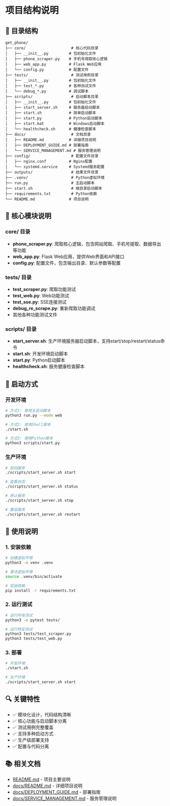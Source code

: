 # 项目结构说明

## 📁 目录结构

```
get_phone/
├── core/                    # 核心代码目录
│   ├── __init__.py         # 包初始化文件
│   ├── phone_scraper.py    # 手机号爬取核心逻辑
│   ├── web_app.py          # Flask Web应用
│   └── config.py           # 配置文件
├── tests/                   # 测试用例目录
│   ├── __init__.py         # 包初始化文件
│   ├── test_*.py           # 各种测试文件
│   └── debug_*.py          # 调试脚本
├── scripts/                 # 启动脚本目录
│   ├── __init__.py         # 包初始化文件
│   ├── start_server.sh     # 服务器启动脚本
│   ├── start.sh            # 简单启动脚本
│   ├── start.py            # Python启动脚本
│   ├── start.bat           # Windows启动脚本
│   └── healthcheck.sh      # 健康检查脚本
├── docs/                    # 文档目录
│   ├── README.md           # 详细项目说明
│   ├── DEPLOYMENT_GUIDE.md # 部署指南
│   └── SERVICE_MANAGEMENT.md # 服务管理说明
├── config/                  # 配置文件目录
│   ├── nginx.conf          # Nginx配置
│   └── systemd.service     # Systemd服务配置
├── outputs/                 # 结果文件目录
├── .venv/                   # Python虚拟环境
├── run.py                   # 主启动脚本
├── start.sh                 # 根目录启动脚本
├── requirements.txt         # Python依赖
└── README.md               # 项目说明
```

## 🔧 核心模块说明

### core/ 目录
- **phone_scraper.py**: 爬取核心逻辑，包含网站爬取、手机号提取、数据导出等功能
- **web_app.py**: Flask Web应用，提供Web界面和API接口
- **config.py**: 配置文件，包含输出目录、默认参数等配置

### tests/ 目录
- **test_scraper.py**: 爬取功能测试
- **test_web.py**: Web功能测试
- **test_sse.py**: SSE连接测试
- **debug_re_scrape.py**: 重新爬取功能调试
- 其他各种功能测试文件

### scripts/ 目录
- **start_server.sh**: 生产环境服务器启动脚本，支持start/stop/restart/status命令
- **start.sh**: 开发环境启动脚本
- **start.py**: Python启动脚本
- **healthcheck.sh**: 服务健康检查脚本

## 🚀 启动方式

### 开发环境
```bash
# 方式1: 使用主启动脚本
python3 run.py --mode web

# 方式2: 使用Shell脚本
./start.sh

# 方式3: 使用Python脚本
python3 scripts/start.py
```

### 生产环境
```bash
# 启动服务
./scripts/start_server.sh start

# 查看状态
./scripts/start_server.sh status

# 停止服务
./scripts/start_server.sh stop

# 重启服务
./scripts/start_server.sh restart
```

## 📝 使用说明

### 1. 安装依赖
```bash
# 创建虚拟环境
python3 -m venv .venv

# 激活虚拟环境
source .venv/bin/activate

# 安装依赖
pip install -r requirements.txt
```

### 2. 运行测试
```bash
# 运行所有测试
python3 -m pytest tests/

# 运行特定测试
python3 tests/test_scraper.py
python3 tests/test_web.py
```

### 3. 部署
```bash
# 开发环境
./start.sh

# 生产环境
./scripts/start_server.sh start
```

## 🔍 关键特性

- ✅ 模块化设计，代码结构清晰
- ✅ 核心功能与启动脚本分离
- ✅ 测试用例完整覆盖
- ✅ 支持多种启动方式
- ✅ 生产级部署支持
- ✅ 配置与代码分离

## 📚 相关文档

- [README.md](README.md) - 项目主要说明
- [docs/README.md](docs/README.md) - 详细项目说明
- [docs/DEPLOYMENT_GUIDE.md](docs/DEPLOYMENT_GUIDE.md) - 部署指南
- [docs/SERVICE_MANAGEMENT.md](docs/SERVICE_MANAGEMENT.md) - 服务管理说明

